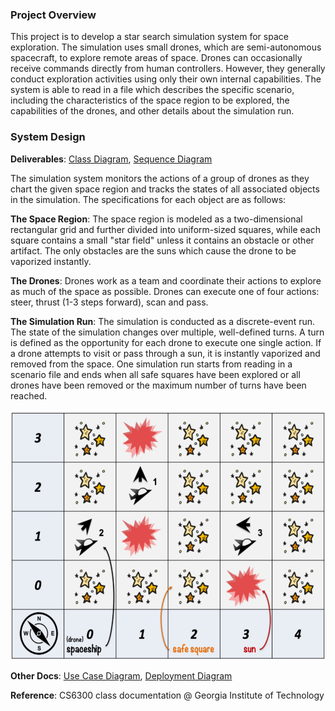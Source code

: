 ### Project Overview

This project is to develop a star search simulation system for space exploration. The simulation uses small drones, which are semi-autonomous spacecraft, to explore remote areas of space. Drones can occasionally receive commands directly from human controllers. However, they generally conduct exploration activities using only their own internal capabilities. The system is able to read in a file which describes the specific scenario, including the characteristics of the space region to be explored, the capabilities of the drones, and other details about the simulation run. 

### System Design

**Deliverables**: [Class Diagram](https://github.com/shuang379/star_search_simulation_system/blob/main/class_diagram.png), [Sequence Diagram](https://github.com/shuang379/star_search_simulation_system/blob/main/sequence_diagram.png)

The simulation system monitors the actions of a group of drones as they chart the given space region and tracks the states of all associated objects in the simulation. The specifications for each object are as follows:

**The Space Region**: The space region is modeled as a two-dimensional rectangular grid and further divided into uniform-sized squares, while each square contains a small "star field" unless it contains an obstacle or other artifact. The only obstacles are the suns which cause the drone to be vaporized instantly. 

**The Drones**: Drones work as a team and coordinate their actions to explore as much of the space as possible. Drones can execute one of four actions: steer, thrust (1-3 steps forward), scan and pass. 

**The Simulation Run**: The simulation is conducted as a discrete-event run. The state of the simulation changes over multiple, well-defined turns. A turn is defined as the opportunity for each drone to execute one single action. If a drone attempts to visit or pass through a sun, it is instantly vaporized and removed from the space. One simulation run starts from reading in a scenario file and ends when all safe squares have been explored or all drones have been removed or the maximum number of turns have been reached. 

<img src="images/space.png" width="600" height="400">



**Other Docs**: [Use Case Diagram](https://github.com/shuang379/star_search_simulation_system/blob/main/use_case_diagram.png), [Deployment Diagram](https://github.com/shuang379/star_search_simulation_system/blob/main/deployment_diagram.png)

**Reference**: CS6300 class documentation @ Georgia Institute of Technology